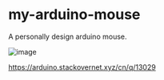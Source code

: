 # my-arduino-mouse
A personally design arduino mouse.


![image](https://github.com/zhimengyaosin/my-arduino-mouse/blob/main/1603979982.jpg)

https://arduino.stackovernet.xyz/cn/q/13029
